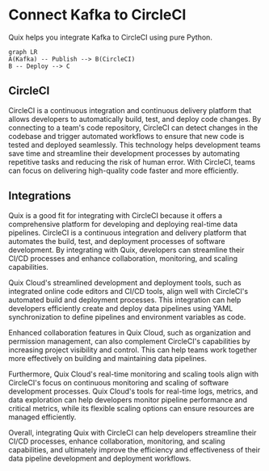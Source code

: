 # Connect Kafka to CircleCI

Quix helps you integrate Kafka to CircleCI using pure Python.

```mermaid
graph LR
A(Kafka) -- Publish --> B(CircleCI)
B -- Deploy --> C
```

## CircleCI

CircleCI is a continuous integration and continuous delivery platform that allows developers to automatically build, test, and deploy code changes. By connecting to a team's code repository, CircleCI can detect changes in the codebase and trigger automated workflows to ensure that new code is tested and deployed seamlessly. This technology helps development teams save time and streamline their development processes by automating repetitive tasks and reducing the risk of human error. With CircleCI, teams can focus on delivering high-quality code faster and more efficiently.

## Integrations

Quix is a good fit for integrating with CircleCI because it offers a comprehensive platform for developing and deploying real-time data pipelines. CircleCI is a continuous integration and delivery platform that automates the build, test, and deployment processes of software development. By integrating with Quix, developers can streamline their CI/CD processes and enhance collaboration, monitoring, and scaling capabilities.

Quix Cloud's streamlined development and deployment tools, such as integrated online code editors and CI/CD tools, align well with CircleCI's automated build and deployment processes. This integration can help developers efficiently create and deploy data pipelines using YAML synchronization to define pipelines and environment variables as code.

Enhanced collaboration features in Quix Cloud, such as organization and permission management, can also complement CircleCI's capabilities by increasing project visibility and control. This can help teams work together more effectively on building and maintaining data pipelines.

Furthermore, Quix Cloud's real-time monitoring and scaling tools align with CircleCI's focus on continuous monitoring and scaling of software development processes. Quix Cloud's tools for real-time logs, metrics, and data exploration can help developers monitor pipeline performance and critical metrics, while its flexible scaling options can ensure resources are managed efficiently.

Overall, integrating Quix with CircleCI can help developers streamline their CI/CD processes, enhance collaboration, monitoring, and scaling capabilities, and ultimately improve the efficiency and effectiveness of their data pipeline development and deployment workflows.

